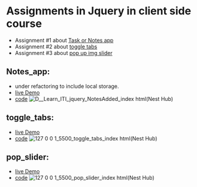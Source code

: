 # Assignments in Jquery in client side course 

- Assignment #1 about [Task or Notes app](#Notes_app)
- Assignment #2 about [toggle tabs](#toggle_tabs)
- Assignment #3 about [pop up img slider](#pop_slider)


## Notes_app:
  - under refactoring to include local storage.
  - [live Demo](https://zenab12.github.io/ITI/jquery/NotesAdded)
  - [code](https://github.com/zenab12/ITI/blob/main/jquery/NotesAdded/index.html)
![_D__Learn_ITI_jquery_NotesAdded_index html_(Nest Hub)](https://user-images.githubusercontent.com/78083890/206912165-bc902d2d-2a12-4da6-b153-2b6d4b9e1a09.png)

## toggle_tabs:
  - [live Demo](https://zenab12.github.io/ITI/jquery/toggle_tabs)
  - [code](https://github.com/zenab12/ITI/blob/main/jquery/toggle_tabs/index.html)
![127 0 0 1_5500_toggle_tabs_index html(Nest Hub)](https://user-images.githubusercontent.com/78083890/207002104-92a65a27-78fb-40cf-8e2f-f5cbfc7b8462.png)


## pop_slider:
  - [live Demo](https://zenab12.github.io/ITI/jquery/pop_slider)
  - [code](https://github.com/zenab12/ITI/blob/main/jquery/pop_slider/index.html)
![127 0 0 1_5500_pop_slider_index html(Nest Hub)](https://user-images.githubusercontent.com/78083890/207047026-2f083a62-aae2-4782-9af7-60818a38d395.png)

